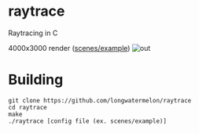# raytrace
Raytracing in C

4000x3000 render ([scenes/example](https://github.com/longwatermelon/raytrace/blob/master/scenes/example))
![out](https://user-images.githubusercontent.com/73869536/158074167-60f9f978-e3d1-459b-b2b2-4afe6c124a30.png)

# Building
```
git clone https://github.com/longwatermelon/raytrace
cd raytrace
make
./raytrace [config file (ex. scenes/example)]
```
